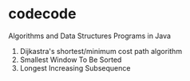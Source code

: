 # codecode
Algorithms and Data Structures Programs in Java
1. Dijkastra's shortest/minimum cost path algorithm
2. Smallest Window To Be Sorted
3. Longest Increasing Subsequence
